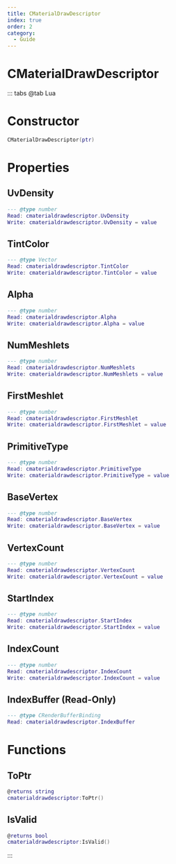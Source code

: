 ```yaml
---
title: CMaterialDrawDescriptor
index: true
order: 2
category:
  - Guide
---
```


# CMaterialDrawDescriptor

::: tabs
@tab Lua
# Constructor
```lua
CMaterialDrawDescriptor(ptr)
```
# Properties
## UvDensity 
```lua
--- @type number
Read: cmaterialdrawdescriptor.UvDensity
Write: cmaterialdrawdescriptor.UvDensity = value
```
## TintColor 
```lua
--- @type Vector
Read: cmaterialdrawdescriptor.TintColor
Write: cmaterialdrawdescriptor.TintColor = value
```
## Alpha 
```lua
--- @type number
Read: cmaterialdrawdescriptor.Alpha
Write: cmaterialdrawdescriptor.Alpha = value
```
## NumMeshlets 
```lua
--- @type number
Read: cmaterialdrawdescriptor.NumMeshlets
Write: cmaterialdrawdescriptor.NumMeshlets = value
```
## FirstMeshlet 
```lua
--- @type number
Read: cmaterialdrawdescriptor.FirstMeshlet
Write: cmaterialdrawdescriptor.FirstMeshlet = value
```
## PrimitiveType 
```lua
--- @type number
Read: cmaterialdrawdescriptor.PrimitiveType
Write: cmaterialdrawdescriptor.PrimitiveType = value
```
## BaseVertex 
```lua
--- @type number
Read: cmaterialdrawdescriptor.BaseVertex
Write: cmaterialdrawdescriptor.BaseVertex = value
```
## VertexCount 
```lua
--- @type number
Read: cmaterialdrawdescriptor.VertexCount
Write: cmaterialdrawdescriptor.VertexCount = value
```
## StartIndex 
```lua
--- @type number
Read: cmaterialdrawdescriptor.StartIndex
Write: cmaterialdrawdescriptor.StartIndex = value
```
## IndexCount 
```lua
--- @type number
Read: cmaterialdrawdescriptor.IndexCount
Write: cmaterialdrawdescriptor.IndexCount = value
```
## IndexBuffer (Read-Only)
```lua
--- @type CRenderBufferBinding
Read: cmaterialdrawdescriptor.IndexBuffer
```
# Functions
## ToPtr
```lua
@returns string
cmaterialdrawdescriptor:ToPtr()
```
## IsValid
```lua
@returns bool
cmaterialdrawdescriptor:IsValid()
```

:::